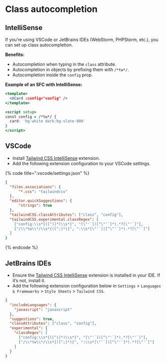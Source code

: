 # Class autocompletion

## IntelliSense

If you’re using VSCode or JetBrains IDEs (WebStorm, PHPStorm, etc.), you can set up class autocompletion.

**Benefits:**

* Autocompletion when typing in the `class` attribute.
* Autocompletion in objects by prefixing them with `/*tw*/`.
* Autocompletion inside the `config` prop.

**Example of an SFC with IntelliSense:**

```jsx
<template>
  <UCard :config="config" />
</template>

<script setup>
const config = /*tw*/ {
  card: 'bg-white dark:bg-slate-900'
}
</script>
```

## VSCode

* Install [Tailwind CSS IntelliSense](https://marketplace.visualstudio.com/items?itemName=bradlc.vscode-tailwindcss) extension.
* Add the following extension configuration to your VSCode settings.

{% code title=".vscode/settings.json" %}
```json
{
  "files.associations": {
      "*.css": "tailwindcss"
  },
  "editor.quickSuggestions": {
      "strings": true
  },
  "tailwindCSS.classAttributes": ["class", "config"],
  "tailwindCSS.experimental.classRegex": [
    ["config:\\s*{([^)]*)\\s*}", "[\"'`]([^\"'`]*).*?[\"'`]"],
    ["/\\*tw\\*/\\s*{([^;]*)}", ":\\s*[\"'`]([^\"'`]*).*?[\"'`]"]
  ]
}
```
{% endcode %}

## JetBrains IDEs

* Ensure the [Tailwind CSS IntelliSense](https://www.jetbrains.com/help/webstorm/tailwind-css.html) extension is installed in your IDE. If it’s not, install it.
* Add the following extension configuration below in `Settings` > `Languages & Frameworks` > `Style Sheets` > `Tailwind CSS`.

```json
{
  "includeLanguages": {
    "javascript": "javascript"
  },
  "suggestions": true,
  "classAttributes": ["class", "config"],
  "experimental": {
    "classRegex": [
      ["config:\\s*{([^)]*)\\s*}", "[\"'`]([^\"'`]*).*?[\"'`]"],
      ["/\\*tw\\*/\\s*{([^;]*)}", ":\\s*[\"'`]([^\"'`]*).*?[\"'`]"]
    ]
  }
}
```
